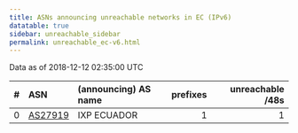 ```yaml
---
title: ASNs announcing unreachable networks in EC (IPv6)
datatable: true
sidebar: unreachable_sidebar
permalink: unreachable_ec-v6.html
---
```


Data as of 2018-12-12 02:35:00 UTC


<div class="datatable-begin"></div>

|   # | ASN                                    | (announcing) AS name   |   prefixes |   unreachable /48s |
|----:|:---------------------------------------|:-----------------------|-----------:|-------------------:|
|   0 | [AS27919](unreachable_AS27919-v6.html) | IXP ECUADOR            |          1 |                  1 |

<div class="datatable-end"></div>